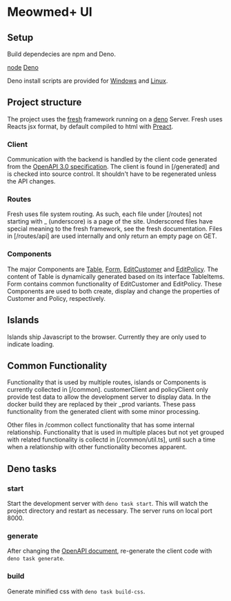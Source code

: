 # Meowmed+ UI

## Setup

Build dependecies are npm and Deno.

[node](https://nodejs.org/en)
[Deno](https://deno.com/manual@v1.34.0/getting_started/installation)

Deno install scripts are provided for [Windows](install-deno.ps1) and
[Linux](install-deno).

## Project structure

The project uses the [fresh](https://fresh.deno.dev/) framework running on a
[deno](https://deno.com/runtime) Server. Fresh uses Reacts jsx format, by
default compiled to html with [Preact](https://preactjs.com/).

### Client

Communication with the backend is handled by the client code generated from the
[OpenAPI 3.0 specification](../Meowmed%2B_REST.yaml). The client is found in
[/generated] and is checked into source control. It shouldn't have to be
regenerated unless the API changes.

### Routes

Fresh uses file system routing. As such, each file under [/routes] not starting
with _ (underscore) is a page of the site. Underscored files have special
meaning to the fresh framework, see the fresh documentation. Files in
[/routes/api] are used internally and only return an empty page on GET.

### Components

The major Components are [Table](/components/Table.tsx),
[Form](/components/Form.tsx), [EditCustomer](/components/EditCustomer.tsx) and
[EditPolicy](/components/EditPolicy.tsx). The content of Table is dynamically
generated based on its interface TableItems. Form contains common functionality
of EditCustomer and EditPolicy. These Components are used to both create,
display and change the properties of Customer and Policy, respectively.

## Islands

Islands ship Javascript to the browser. Currently they are only used to indicate
loading.

## Common Functionality

Functionality that is used by multiple routes, islands or Components is
currently collected in [/common]. customerClient and policyClient only provide
test data to allow the development server to display data. In the docker build
they are replaced by their _prod variants. These pass functionality from the
generated client with some minor processing.

Other files in /common collect functionality that has some internal
relationship. Functionality that is used in multiple places but not yet grouped
with related functionality is collectd in [/common/util.ts], until such a time
when a relationship with other functionality becomes apparent.

## Deno tasks

### start

Start the development server with `deno task start`. This will watch the project
directory and restart as necessary. The server runs on local port 8000.

### generate

After changing the [OpenAPI document](../Meowmed%2B_REST.yaml), re-generate the
client code with `deno task generate`.

### build

Generate minified css with `deno task build-css`.
